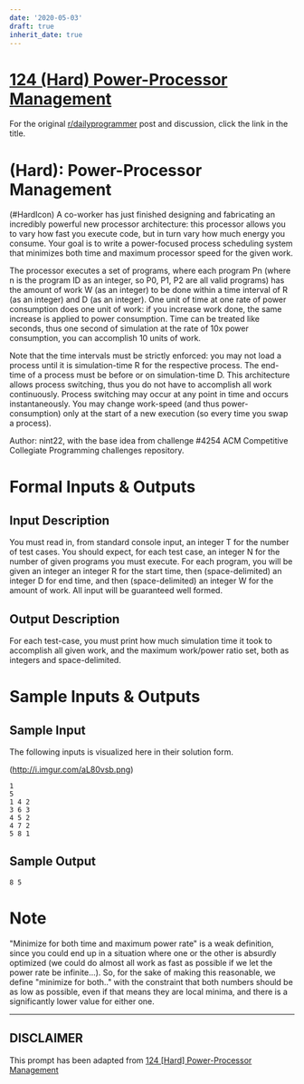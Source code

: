 ```yaml
---
date: '2020-05-03'
draft: true
inherit_date: true
---
```


# [124 (Hard) Power-Processor Management](https://www.reddit.com/r/dailyprogrammer/comments/1fhd6h/06113_challenge_124_hard_powerprocessor_management/)

For the original [r/dailyprogrammer](https://www.reddit.com/r/dailyprogrammer/) post and discussion, click the link in the title.

#  (Hard): Power-Processor Management
(#HardIcon)
A co-worker has just finished designing and fabricating an incredibly powerful new processor architecture: this processor allows you to vary how fast you execute code, but in turn vary how much energy you consume. Your goal is to write a power-focused process scheduling system that minimizes both time and maximum processor speed for the given work.

The processor executes a set of programs, where each program Pn (where n is the program ID as an integer, so P0, P1, P2 are all valid programs) has the amount of work W (as an integer) to be done within a time interval of R (as an integer) and D (as an integer). One unit of time at one rate of power consumption does one unit of work: if you increase work done, the same increase is applied to power consumption. Time can be treated like seconds, thus one second of simulation at the rate of 10x power consumption, you can accomplish 10 units of work.

Note that the time intervals must be strictly enforced: you may not load a process until it is simulation-time R for the respective process. The end-time of a process must be before or on simulation-time D. This architecture allows process switching, thus you do not have to accomplish all work continuously. Process switching may occur at any point in time and occurs instantaneously. You may change work-speed (and thus power-consumption) only at the start of a new execution (so every time you swap a process).

Author: nint22, with the base idea from challenge #4254 ACM Competitive Collegiate Programming challenges repository.

# Formal Inputs & Outputs
## Input Description
You must read in, from standard console input, an integer T for the number of test cases. You should expect, for each test case, an integer N for the number of given programs you must execute. For each program, you will be given an integer an integer R for the start time, then (space-delimited) an integer D for end time, and then (space-delimited) an integer W for the amount of work. All input will be guaranteed well formed.

## Output Description
For each test-case, you must print how much simulation time it took to accomplish all given work, and the maximum work/power ratio set, both as integers and space-delimited.

# Sample Inputs & Outputs
## Sample Input
The following inputs is visualized here in their solution form.

(http://i.imgur.com/aL80vsb.png)

```
1
5
1 4 2
3 6 3
4 5 2
4 7 2
5 8 1
```
## Sample Output

```
8 5
```
# Note
"Minimize for both time and maximum power rate" is a weak definition, since you could end up in a situation where one or the other is absurdly optimized (we could do almost all work as fast as possible if we let the power rate be infinite...). So, for the sake of making this reasonable, we define "minimize for both.." with the constraint that both numbers should be as low as possible, even if that means they are local minima, and there is a significantly lower value for either one.


----
## **DISCLAIMER**
This prompt has been adapted from [124 [Hard] Power-Processor Management](https://www.reddit.com/r/dailyprogrammer/comments/1fhd6h/06113_challenge_124_hard_powerprocessor_management/
)
